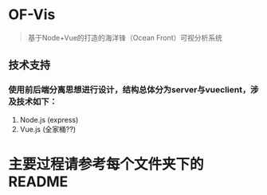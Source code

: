 # OF-Vis

> 基于Node+Vue的打造的海洋锋（Ocean Front）可视分析系统

## 技术支持

### 使用前后端分离思想进行设计，结构总体分为server与vueclient，涉及技术如下：

1. Node.js (express)
2. Vue.js (全家桶??)

# 主要过程请参考每个文件夹下的README